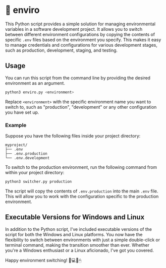 # 🔮 enviro
This Python script provides a simple solution for managing environmental variables in a software development project. It allows you to switch between different environment configurations by copying the contents of specific `.env` files based on the environment you specify. This makes it easy to manage credentials and configurations for various development stages, such as production, development, staging, and testing.

## Usage
You can run this script from the command line by providing the desired environment as an argument.

```bash
python3 enviro.py <environment>
```

Replace `<environment>` with the specific environment name you want to switch to, such as "production", "development" or any other configuration you have set up.

### Example
Suppose you have the following files inside your project directory:

```
myproject/
├── .env
├── .env.production
└── .env.development
```

To switch to the production environment, run the following command from within your project directory:

```bash
python3 switcher.py production
```

The script will copy the contents of `.env.production` into the main `.env` file. This will allow you to work with the configuration specific to the production environment.

## Executable Versions for Windows and Linux
In addition to the Python script, I've included executable versions of the script for both the Windows and Linux platforms. You now have the flexibility to switch between environments with just a simple double-click or terminal command, making the transition smoother than ever. Whether you're a Windows enthusiast or a Linux aficionado, I've got you covered.

Happy environment switching! 🚀💻🐧🖱
